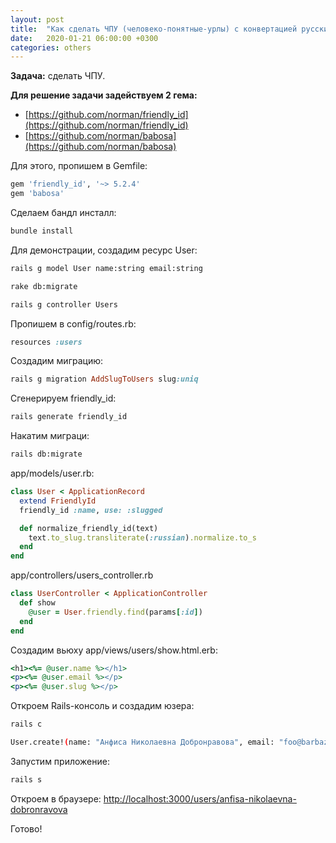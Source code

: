 ```yaml
---
layout: post
title:  "Как сделать ЧПУ (человеко-понятные-урлы) с конвертацией русских в латиницу"
date:   2020-01-21 06:00:00 +0300
categories: others
---
```


**Задача:** сделать ЧПУ.

**Для решение задачи задействуем 2 гема:**

- [https://github.com/norman/friendly_id](https://github.com/norman/friendly_id)
- [https://github.com/norman/babosa](https://github.com/norman/babosa)

Для этого, пропишем в Gemfile:

```ruby
gem 'friendly_id', '~> 5.2.4'
gem 'babosa'
```

Сделаем бандл инсталл:

```bash
bundle install
```

Для демонстрации, создадим ресурс User:

```bash
rails g model User name:string email:string

rake db:migrate

rails g controller Users
```

Пропишем в config/routes.rb:

```ruby
resources :users
```

Создадим миграцию:

```ruby
rails g migration AddSlugToUsers slug:uniq
```

Сгенерируем friendly_id:

```bash
rails generate friendly_id
```

Накатим миграци:
```bash
rails db:migrate
```

app/models/user.rb:

```ruby
class User < ApplicationRecord
  extend FriendlyId
  friendly_id :name, use: :slugged

  def normalize_friendly_id(text)
    text.to_slug.transliterate(:russian).normalize.to_s
  end
end
```

app/controllers/users_controller.rb

```ruby
class UserController < ApplicationController
  def show
    @user = User.friendly.find(params[:id])
  end
end
```

Создадим вьюху app/views/users/show.html.erb:

```ruby
<h1><%= @user.name %></h1>
<p><%= @user.email %></p>
<p><%= @user.slug %></p>
```

Откроем Rails-консоль и создадим юзера:

```bash
rails c

User.create!(name: "Анфиса Николаевна Добронравова", email: "foo@barbaz.ru")
```

Запустим приложение:
```bash
rails s
```

Откроем в браузере: [http://localhost:3000/users/anfisa-nikolaevna-dobronravova](http://localhost:3000/users/anfisa-nikolaevna-dobronravova)

Готово!



